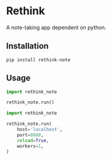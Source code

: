 # Rethink

A note-taking app dependent on python.

## Installation

```shell
pip install rethink-note
```

## Usage

```python
import rethink_note

rethink_note.run()
```

```python
import rethink_note

rethink_note.run(
    host='localhost',
    port=8080,
    reload=True,
    workers=1,
)
```
